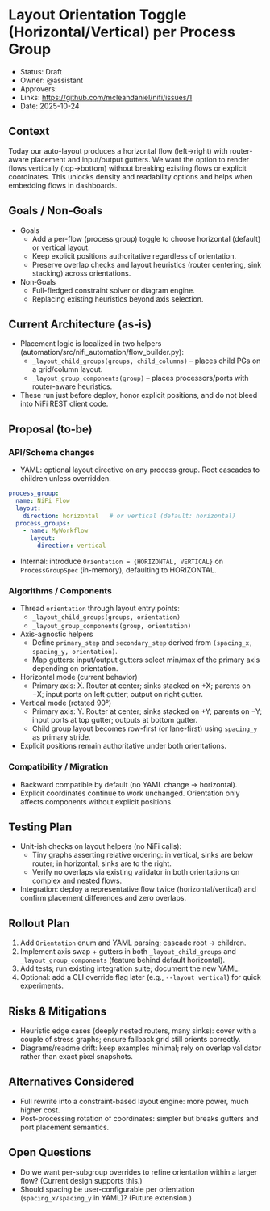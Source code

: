 # Layout Orientation Toggle (Horizontal/Vertical) per Process Group

- Status: Draft
- Owner: @assistant
- Approvers: <add reviewers>
- Links: https://github.com/mcleandaniel/nifi/issues/1
- Date: 2025-10-24

## Context
Today our auto-layout produces a horizontal flow (left→right) with router-aware placement and input/output gutters. We want the option to render flows vertically (top→bottom) without breaking existing flows or explicit coordinates. This unlocks density and readability options and helps when embedding flows in dashboards.

## Goals / Non‑Goals
- Goals
  - Add a per-flow (process group) toggle to choose horizontal (default) or vertical layout.
  - Keep explicit positions authoritative regardless of orientation.
  - Preserve overlap checks and layout heuristics (router centering, sink stacking) across orientations.
- Non‑Goals
  - Full-fledged constraint solver or diagram engine.
  - Replacing existing heuristics beyond axis selection.

## Current Architecture (as‑is)
- Placement logic is localized in two helpers (automation/src/nifi_automation/flow_builder.py):
  - `_layout_child_groups(groups, child_columns)` – places child PGs on a grid/column layout.
  - `_layout_group_components(group)` – places processors/ports with router-aware heuristics.
- These run just before deploy, honor explicit positions, and do not bleed into NiFi REST client code.

## Proposal (to‑be)
### API/Schema changes
- YAML: optional layout directive on any process group. Root cascades to children unless overridden.
```yaml
process_group:
  name: NiFi Flow
  layout:
    direction: horizontal   # or vertical (default: horizontal)
  process_groups:
    - name: MyWorkflow
      layout:
        direction: vertical
```
- Internal: introduce `Orientation = {HORIZONTAL, VERTICAL}` on `ProcessGroupSpec` (in-memory), defaulting to HORIZONTAL.

### Algorithms / Components
- Thread `orientation` through layout entry points:
  - `_layout_child_groups(groups, orientation)`
  - `_layout_group_components(group, orientation)`
- Axis-agnostic helpers
  - Define `primary_step` and `secondary_step` derived from `(spacing_x, spacing_y, orientation)`.
  - Map gutters: input/output gutters select min/max of the primary axis depending on orientation.
- Horizontal mode (current behavior)
  - Primary axis: X. Router at center; sinks stacked on +X; parents on −X; input ports on left gutter; output on right gutter.
- Vertical mode (rotated 90°)
  - Primary axis: Y. Router at center; sinks stacked on +Y; parents on −Y; input ports at top gutter; outputs at bottom gutter.
  - Child group layout becomes row-first (or lane-first) using `spacing_y` as primary stride.
- Explicit positions remain authoritative under both orientations.

### Compatibility / Migration
- Backward compatible by default (no YAML change → horizontal).
- Explicit coordinates continue to work unchanged. Orientation only affects components without explicit positions.

## Testing Plan
- Unit-ish checks on layout helpers (no NiFi calls):
  - Tiny graphs asserting relative ordering: in vertical, sinks are below router; in horizontal, sinks are to the right.
  - Verify no overlaps via existing validator in both orientations on complex and nested flows.
- Integration: deploy a representative flow twice (horizontal/vertical) and confirm placement differences and zero overlaps.

## Rollout Plan
1. Add `Orientation` enum and YAML parsing; cascade root → children.
2. Implement axis swap + gutters in both `_layout_child_groups` and `_layout_group_components` (feature behind default horizontal).
3. Add tests; run existing integration suite; document the new YAML.
4. Optional: add a CLI override flag later (e.g., `--layout vertical`) for quick experiments.

## Risks & Mitigations
- Heuristic edge cases (deeply nested routers, many sinks): cover with a couple of stress graphs; ensure fallback grid still orients correctly.
- Diagrams/readme drift: keep examples minimal; rely on overlap validator rather than exact pixel snapshots.

## Alternatives Considered
- Full rewrite into a constraint-based layout engine: more power, much higher cost.
- Post-processing rotation of coordinates: simpler but breaks gutters and port placement semantics.

## Open Questions
- Do we want per-subgroup overrides to refine orientation within a larger flow? (Current design supports this.)
- Should spacing be user-configurable per orientation (`spacing_x/spacing_y` in YAML)? (Future extension.)
